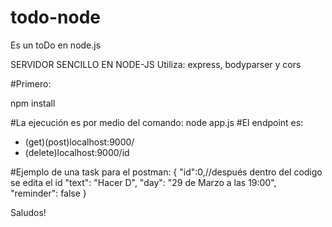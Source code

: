 # todo-node
Es un toDo en node.js

 SERVIDOR SENCILLO EN NODE-JS
 Utiliza: express, bodyparser y cors
 
#Primero:

npm install

#La ejecución es por medio del comando: 
node app.js
#El endpoint es: 

  - (get)(post)localhost:9000/
  - (delete)localhost:9000/id

#Ejemplo de una task para el postman:
    {
        "id":0,//después dentro del codigo se edita el id
        "text": "Hacer D",
        "day": "29 de Marzo a las 19:00",
        "reminder": false
    }
 
 
 Saludos!
